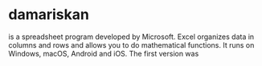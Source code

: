 # damariskan
 is a spreadsheet program developed by Microsoft. Excel organizes data in columns and rows and allows you to do mathematical functions. It runs on Windows, macOS, Android and iOS. The first version was
